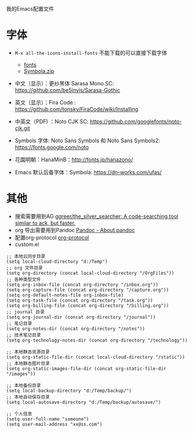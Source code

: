 我的Emacs配置文件


# 字体
- `M-x all-the-icons-install-fonts` 不能下载的可以直接下载字体
	- [fonts](https://github.com/domtronn/all-the-icons.el/tree/master/fonts)
	- [Symbola.zip](https://dn-works.com/wp-content/uploads/2020/UFAS-Fonts/Symbola.zip)
    
- 中文（显示）：更纱黑体 Sarasa Mono SC: https://github.com/be5invis/Sarasa-Gothic
- 英文（显示）：Fira Code : https://github.com/tonsky/FiraCode/wiki/Installing
- 中英文（PDF) ：Noto CJK SC: https://github.com/googlefonts/noto-cjk.git
- Symbols 字体: Noto Sans Symbols 和 Noto Sans Symbols2: https://fonts.google.com/noto
- 花園明朝：HanaMinB：http://fonts.jp/hanazono/
- Emacs 默认后备字体：Symbola: https://dn-works.com/ufas/    

# 其他
- 搜索需要用到AG [ggreer/the_silver_searcher: A code-searching tool similar to ack, but faster.](https://github.com/ggreer/the_silver_searcher)
- org 导出需要用到Pandoc [Pandoc - About pandoc](https://pandoc.org/) 
- 配置org-protocol [org-protocol](https://orgmode.org/worg/org-contrib/org-protocol.html) 
- custom.el

```elisp
;; 本地云同步目录
(setq local-cloud-directory "d:/Temp")
;; org 文件目录
(setq org-directory (concat local-cloud-directory "/OrgFiles"))
;; 各种类型文件
(setq org-inbox-file (concat org-directory "/inbox.org"))
(setq org-capture-file (concat org-directory "/capture.org"))
(setq org-default-notes-file org-inbox-file)
(setq org-task-file (concat org-directory "/task.org"))
(setq org-billing-file (concat org-directory "/billing.org"))
;; journal 目录
(setq org-journal-dir (concat org-directory "/journal"))
;; 笔记目录
(setq org-notes-dir (concat org-directory "/notes"))
;; 技术笔记目录
(setq org-technology-notes-dir (concat org-directory "/technology"))

;; 本地静态资源目录
(setq org-static-file-dir (concat local-cloud-directory "/static"))
;; 本地静态图片目录
(setq org-static-images-file-dir (concat org-static-file-dir "/images"))

;; 本地备份目录
(setq local-backup-directory "d:/Temp/backup/")
;; 本地自动保存目录
(setq local-autosave-directory "d:/Temp/backup/autosave/")

;; 个人信息
(setq user-full-name "someone")
(setq user-mail-address "xx@ss.com")
```

